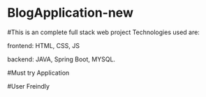 # BlogApplication-new
#This is an complete full stack web project
Technologies used are:

frontend:
HTML, CSS, JS

backend:
JAVA, Spring Boot, MYSQL.


#Must try Application 

#User Freindly
